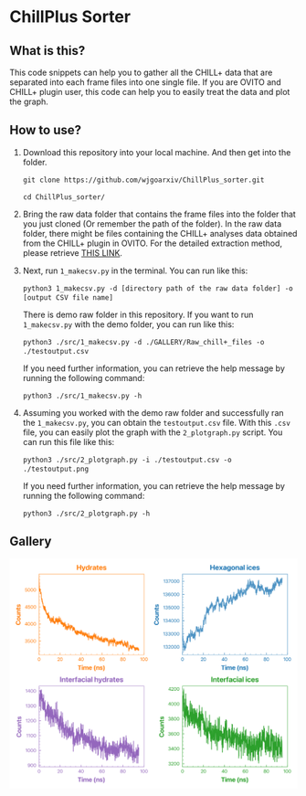 # **ChillPlus Sorter**

## **What is this?**
This code snippets can help you to gather all the CHILL+ data that are separated into each frame files into one single file. If you are OVITO and CHILL+ plugin user, this code can help you to easily treat the data and plot the graph. 

## **How to use?**
1. Download this repository into your local machine. And then get into the folder.
    ```
    git clone https://github.com/wjgoarxiv/ChillPlus_sorter.git
    ```
    ```
    cd ChillPlus_sorter/
    ```

2. Bring the raw data folder that contains the frame files into the folder that you just cloned (Or remember the path of the folder). In the raw data folder, there might be files containing the CHILL+ analyses data obtained from the CHILL+ plugin in OVITO. For the detailed extraction method, please retrieve [THIS LINK](https://www.ovito.org/docs/current/reference/pipelines/modifiers/chill_plus.html#chill). 

3. Next, run `1_makecsv.py` in the terminal. You can run like this: 
    ```
    python3 1_makecsv.py -d [directory path of the raw data folder] -o [output CSV file name]
    ```
    There is demo raw folder in this repository. If you want to run `1_makecsv.py` with the demo folder, you can run like this:
    ```
    python3 ./src/1_makecsv.py -d ./GALLERY/Raw_chill+_files -o ./testoutput.csv
    ```
    If you need further information, you can retrieve the help message by running the following command:
    ```
    python3 ./src/1_makecsv.py -h
    ```

4. Assuming you worked with the demo raw folder and successfully ran the `1_makecsv.py`, you can obtain the `testoutput.csv` file. With this `.csv` file, you can easily plot the graph with the `2_plotgraph.py` script. You can run this file like this:
    ```
    python3 ./src/2_plotgraph.py -i ./testoutput.csv -o ./testoutput.png
    ```
    If you need further information, you can retrieve the help message by running the following command:
    ```
    python3 ./src/2_plotgraph.py -h
    ```

## **Gallery**
<img src = "https://github.com/wjgoarxiv/ChillPlus_sorter/blob/eeee2ad5cd41a69651b2bd9a3647ff9ec417f611/GALLERY/testoutput.png" style="width: 600px; height:auto;">
